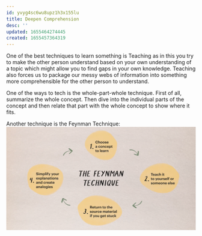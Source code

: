 ```yaml
---
id: yvyg4sc6wu8upz1h3x155lu
title: Deepen Comprehension
desc: ''
updated: 1655464274445
created: 1655457364319
---
```


One of the best techniques to learn something is Teaching as in this you try to make the other person understand based on your own understanding of a topic which might allow you to find gaps in your own knowledge. Teaching also forces us to package our messy webs of information into something more comprehensible for the other person to understand.

One of the ways to tech is the whole-part-whole technique. First of all, summarize the whole concept. Then dive into the individual parts of the concept and then relate that part with the whole concept to show where it fits.

Another technique is the Feynman Technique:
![Feynman Technique](/assets/images/2022-06-17-16-40-46.png)
